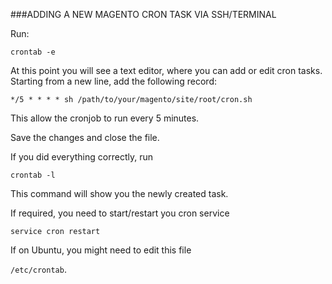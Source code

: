 ###ADDING A NEW MAGENTO CRON TASK VIA SSH/TERMINAL

Run:

```crontab -e ```

At this point you will see a text editor, where you can add or edit cron tasks. Starting from a new line, add the following record:

`````*/5 * * * * sh /path/to/your/magento/site/root/cron.sh`````

This allow the cronjob to run every 5 minutes.

Save the changes and close the file.

If you did everything correctly, run

```crontab -l ```

This command will show you the newly created task.

If required, you need to start/restart you cron service

```service cron restart```

If on Ubuntu, you might need to edit this file 

`/etc/crontab`.

